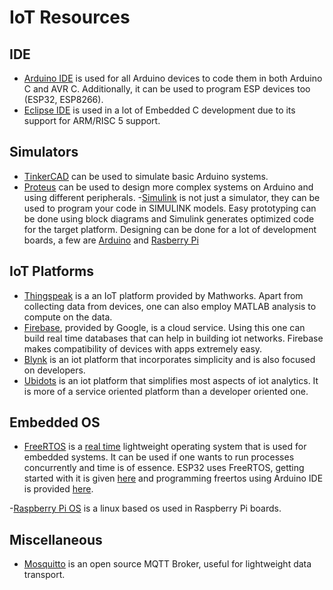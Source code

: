 # IoT Resources

## IDE
- [Arduino IDE](https://www.arduino.cc/en/software) is used for all Arduino devices to code them in both Arduino C and AVR C. Additionally, it can be used to program ESP devices too (ESP32, ESP8266).
- [Eclipse IDE](https://www.eclipse.org/ide/) is used in a lot of Embedded C development due to its support for ARM/RISC 5 support.

## Simulators
- [TinkerCAD](https://www.tinkercad.com/) can be used to simulate basic Arduino systems.
- [Proteus](https://www.labcenter.com/) can be used to design more complex systems on Arduino and using different peripherals.
-[Simulink](https://in.mathworks.com/products/simulink.html) is not just a simulator, they can be used to program your code in SIMULINK models. Easy prototyping can be done using block diagrams and Simulink generates optimized code for the target platform. Designing can be done for a lot of development boards, a few are [Arduino](https://in.mathworks.com/hardware-support/arduino-simulink.html) and [Rasberry Pi](https://in.mathworks.com/hardware-support/raspberry-pi-simulink.html)

## IoT Platforms
- [Thingspeak](https://thingspeak.com/) is a an IoT platform provided by Mathworks. Apart from collecting data from devices, one can also employ MATLAB analysis to compute on the data.
- [Firebase](https://firebase.googlehttps://www.labcenter.com/.com/?gclid=CjwKCAjw2ZaGBhBoEiwA8pfP_shoIb6thrmSm5rrEX51tshSQn7CLqO3-x1mFj2qqcFWhFbEL_345hoCypMQAvD_BwE&gclsrc=aw.ds), provided by Google, is a cloud service. Using this one can build real time databases that can help in building iot networks. Firebase makes compatibility of devices with apps extremely easy.
- [Blynk](https://blynk.io/) is an iot platform that incorporates simplicity and is also focused on developers.
- [Ubidots](https://ubidots.com/) is an iot platform that simplifies most aspects of iot analytics. It is more of a service oriented platform than a developer oriented one.

## Embedded OS
- [FreeRTOS](https://www.freertos.org/) is a [real time](https://www.geeksforgeeks.org/real-time-operating-system-rtos/) lightweight operating system that is used for embedded systems. It can be used if one wants to run processes concurrently and time is of essence. ESP32 uses FreeRTOS, getting started with it is given [here](https://icircuit.net/esp32-introduction-freertos/1297) and programming freertos using Arduino IDE is provided [here](https://exploreembedded.com/wiki/Setting_Up_FreeRTOS_on_Arduino).

-[Raspberry Pi OS](https://www.raspberrypi.org/documentation/raspbian/) is a linux based os used in Raspberry Pi boards.

## Miscellaneous
- [Mosquitto](https://mosquitto.org/) is an open source MQTT Broker, useful for lightweight data transport.

